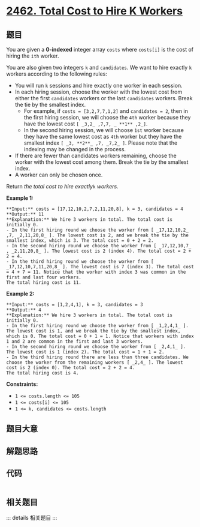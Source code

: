 # [2462. Total Cost to Hire K Workers](https://leetcode.com/problems/total-cost-to-hire-k-workers)

## 题目

You are given a **0-indexed** integer array `costs` where `costs[i]` is the
cost of hiring the `ith` worker.

You are also given two integers `k` and `candidates`. We want to hire exactly
`k` workers according to the following rules:

  * You will run `k` sessions and hire exactly one worker in each session.
  * In each hiring session, choose the worker with the lowest cost from either the first `candidates` workers or the last `candidates` workers. Break the tie by the smallest index. 
    * For example, if `costs = [3,2,7,7,1,2]` and `candidates = 2`, then in the first hiring session, we will choose the `4th` worker because they have the lowest cost `[ _3,2_ ,7,7, _ **1** ,2_]`.
    * In the second hiring session, we will choose `1st` worker because they have the same lowest cost as `4th` worker but they have the smallest index `[ _3, **2**_ ,7, _7,2_ ]`. Please note that the indexing may be changed in the process.
  * If there are fewer than candidates workers remaining, choose the worker with the lowest cost among them. Break the tie by the smallest index.
  * A worker can only be chosen once.

Return _the total cost to hire exactly_`k` _workers._



**Example 1:**

    
    
    **Input:** costs = [17,12,10,2,7,2,11,20,8], k = 3, candidates = 4
    **Output:** 11
    **Explanation:** We hire 3 workers in total. The total cost is initially 0.
    - In the first hiring round we choose the worker from [ _17,12,10,2_ ,7, _2,11,20,8_ ]. The lowest cost is 2, and we break the tie by the smallest index, which is 3. The total cost = 0 + 2 = 2.
    - In the second hiring round we choose the worker from [ _17,12,10,7_ , _2,11,20,8_ ]. The lowest cost is 2 (index 4). The total cost = 2 + 2 = 4.
    - In the third hiring round we choose the worker from [ _17,12,10,7,11,20,8_ ]. The lowest cost is 7 (index 3). The total cost = 4 + 7 = 11. Notice that the worker with index 3 was common in the first and last four workers.
    The total hiring cost is 11.
    

**Example 2:**

    
    
    **Input:** costs = [1,2,4,1], k = 3, candidates = 3
    **Output:** 4
    **Explanation:** We hire 3 workers in total. The total cost is initially 0.
    - In the first hiring round we choose the worker from [ _1,2,4,1_ ]. The lowest cost is 1, and we break the tie by the smallest index, which is 0. The total cost = 0 + 1 = 1. Notice that workers with index 1 and 2 are common in the first and last 3 workers.
    - In the second hiring round we choose the worker from [ _2,4,1_ ]. The lowest cost is 1 (index 2). The total cost = 1 + 1 = 2.
    - In the third hiring round there are less than three candidates. We choose the worker from the remaining workers [ _2,4_ ]. The lowest cost is 2 (index 0). The total cost = 2 + 2 = 4.
    The total hiring cost is 4.
    



**Constraints:**

  * `1 <= costs.length <= 105 `
  * `1 <= costs[i] <= 105`
  * `1 <= k, candidates <= costs.length`


## 题目大意

## 解题思路

## 代码

```javascript

```

## 相关题目

::: details 相关题目
:::
